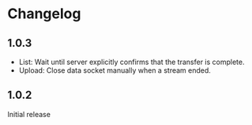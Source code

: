 # Changelog

## 1.0.3

- List: Wait until server explicitly confirms that the transfer is complete.
- Upload: Close data socket manually when a stream ended.

## 1.0.2

Initial release